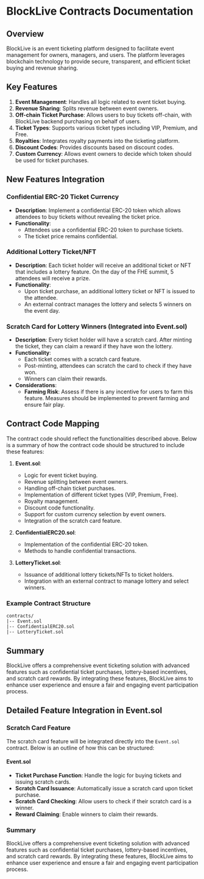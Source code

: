 # BlockLive Contracts Documentation

## Overview

BlockLive is an event ticketing platform designed to facilitate event management for owners, managers, and users. The platform leverages blockchain technology to provide secure, transparent, and efficient ticket buying and revenue sharing.

## Key Features

1. **Event Management**: Handles all logic related to event ticket buying.
2. **Revenue Sharing**: Splits revenue between event owners.
3. **Off-chain Ticket Purchase**: Allows users to buy tickets off-chain, with BlockLive backend purchasing on behalf of users.
4. **Ticket Types**: Supports various ticket types including VIP, Premium, and Free.
5. **Royalties**: Integrates royalty payments into the ticketing platform.
6. **Discount Codes**: Provides discounts based on discount codes.
7. **Custom Currency**: Allows event owners to decide which token should be used for ticket purchases.

## New Features Integration

### Confidential ERC-20 Ticket Currency

- **Description**: Implement a confidential ERC-20 token which allows attendees to buy tickets without revealing the ticket price.
- **Functionality**:
  - Attendees use a confidential ERC-20 token to purchase tickets.
  - The ticket price remains confidential.

### Additional Lottery Ticket/NFT

- **Description**: Each ticket holder will receive an additional ticket or NFT that includes a lottery feature. On the day of the FHE summit, 5 attendees will receive a prize.
- **Functionality**:
  - Upon ticket purchase, an additional lottery ticket or NFT is issued to the attendee.
  - An external contract manages the lottery and selects 5 winners on the event day.

### Scratch Card for Lottery Winners (Integrated into Event.sol)

- **Description**: Every ticket holder will have a scratch card. After minting the ticket, they can claim a reward if they have won the lottery.
- **Functionality**:
  - Each ticket comes with a scratch card feature.
  - Post-minting, attendees can scratch the card to check if they have won.
  - Winners can claim their rewards.
- **Considerations**:
  - **Farming Risk**: Assess if there is any incentive for users to farm this feature. Measures should be implemented to prevent farming and ensure fair play.

## Contract Code Mapping

The contract code should reflect the functionalities described above. Below is a summary of how the contract code should be structured to include these features:

1. **Event.sol**:
   - Logic for event ticket buying.
   - Revenue splitting between event owners.
   - Handling off-chain ticket purchases.
   - Implementation of different ticket types (VIP, Premium, Free).
   - Royalty management.
   - Discount code functionality.
   - Support for custom currency selection by event owners.
   - Integration of the scratch card feature.

2. **ConfidentialERC20.sol**:
   - Implementation of the confidential ERC-20 token.
   - Methods to handle confidential transactions.

3. **LotteryTicket.sol**:
   - Issuance of additional lottery tickets/NFTs to ticket holders.
   - Integration with an external contract to manage lottery and select winners.

### Example Contract Structure

```plaintext
contracts/
|-- Event.sol
|-- ConfidentialERC20.sol
|-- LotteryTicket.sol
```

## Summary

BlockLive offers a comprehensive event ticketing solution with advanced features such as confidential ticket purchases, lottery-based incentives, and scratch card rewards. By integrating these features, BlockLive aims to enhance user experience and ensure a fair and engaging event participation process. 

## Detailed Feature Integration in Event.sol

### Scratch Card Feature

The scratch card feature will be integrated directly into the `Event.sol` contract. Below is an outline of how this can be structured:

#### Event.sol

- **Ticket Purchase Function**: Handle the logic for buying tickets and issuing scratch cards.
- **Scratch Card Issuance**: Automatically issue a scratch card upon ticket purchase.
- **Scratch Card Checking**: Allow users to check if their scratch card is a winner.
- **Reward Claiming**: Enable winners to claim their rewards.

### Summary
BlockLive offers a comprehensive event ticketing solution with advanced features such as confidential ticket purchases, lottery-based incentives, and scratch card rewards. By integrating these features, BlockLive aims to enhance user experience and ensure a fair and engaging event participation process.
